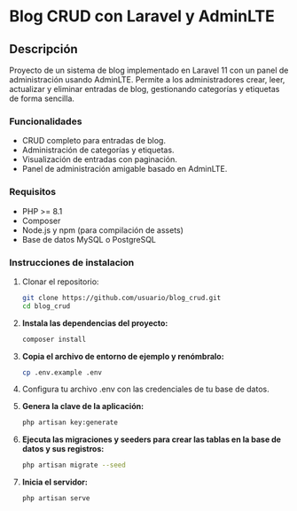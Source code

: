 # Blog CRUD con Laravel y AdminLTE

## Descripción
Proyecto de un sistema de blog implementado en Laravel 11 con un panel de administración usando AdminLTE. Permite a los administradores crear, leer, actualizar y eliminar entradas de blog, gestionando categorías y etiquetas de forma sencilla.

### Funcionalidades
- CRUD completo para entradas de blog.
- Administración de categorías y etiquetas.
- Visualización de entradas con paginación.
- Panel de administración amigable basado en AdminLTE.

### Requisitos
- PHP >= 8.1
- Composer
- Node.js y npm (para compilación de assets)
- Base de datos MySQL o PostgreSQL

### Instrucciones de instalacion

1. Clonar el repositorio:
   ```bash
   git clone https://github.com/usuario/blog_crud.git
   cd blog_crud

2. **Instala las dependencias del proyecto:**
   ```bash
   composer install
   
3. **Copia el archivo de entorno de ejemplo y renómbralo:**
   ```bash
   cp .env.example .env

4. Configura tu archivo .env con las credenciales de tu base de datos.

5. **Genera la clave de la aplicación:**
   ```bash
   php artisan key:generate

6. **Ejecuta las migraciones y seeders para crear las tablas en la base de datos y sus registros:**
   ```bash
   php artisan migrate --seed

7. **Inicia el servidor:**
   ```bash
   php artisan serve
